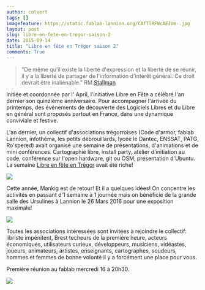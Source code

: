 ```yaml
---
author: colvert
tags: []
imagefeature: https://static.fablab-lannion.org/CAfTlRFWcAEJVm-.jpg
layout: post
slug: libre-en-fete-en-tregor-saison-2
date: 2015-09-14
title: "Libre en fête en Trégor saison 2"
comments: True
---
```

> "De même qu'il existe la liberté d'expression et la liberté de se réunir, il
y a la liberté de partager de l'information d'intérêt général. Ce droit
devrait être inaliénable."
RM.[Stallman](https://fr.wikipedia.org/wiki/Richard_Stallman)

Initiée et coordonnée par l' April, l'initiative Libre en Fête a célébré l'an
dernier son quinzième anniversaire. Pour accompagner l'arrivée du printemps,
des événements de découverte des Logiciels Libres et du Libre en général sont
proposés partout en France, dans une dynamique conviviale et festive.

L'an dernier, un collectif d'associations trégorroises (Code d'armor, fablab
Lannion, infothéma, les petits débrouillards, lycée le Dantec, ENSSAT, PATG,
Ro'spered) avait organisé une semaine de présentations, d'animations et de
mini conférences. Cartographie libre, install party, atelier d'initiation au
code, conférence sur l'open hardware, git ou OSM, présentation d'Ubuntu. La
semaine [Libre en fête en Trégor](https://libre-en-fete-tregor.fr/) avait été
riche!

![](https://pbs.twimg.com/media/B_viyo8WwAA3MDh.jpg)

Cette année, Mankig est de retour! Et il a quelques idées! On concentre les
activités en passant d'1 semaine à 1 journée mais on bénéficie de la grande
salle des Ursulines à Lannion le 26 Mars 2016 pour une exposition maximale!

![](https://pbs.twimg.com/media/CAfTlRFWcAEJVm-.jpg)

Toutes les associations intéressées sont invitées à rejoindre le collectif:
libriste impénitent, Brest techeurs de la première heure, acteurs économiques,
utilisateurs curieux, développeurs, musiciens, vidéastes, joueurs, animateurs,
artistes, enseignants, cartographes, soudeurs, hommes et femmes de bonne
volonté il y a forcément une place pour vous.

Première réunion au fablab mercredi 16 à 20h30.

![](https://pbs.twimg.com/media/CATRG1dWsAIRDDx.jpg)


